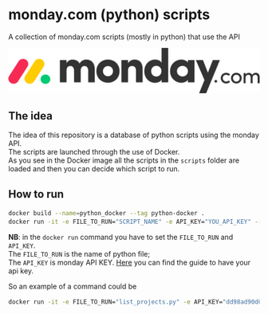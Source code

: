 # monday.com (python) scripts

A collection of monday.com scripts (mostly in python) that use the API

![monday.com logo](img/monday_logo.png)

## The idea

The idea of this repository is a database of python scripts using the monday API.  
The scripts are launched through the use of Docker.  
As you see in the Docker image all the scripts in the `scripts` folder are loaded and then you can decide which script to run.

## How to run

```bash
docker build --name=python_docker --tag python-docker .
docker run -it -e FILE_TO_RUN="SCRIPT_NAME" -e API_KEY="YOU_API_KEY" --rm python-docker
```

**NB**: in the `docker run` command you have to set the `FILE_TO_RUN` and `API_KEY`.  
The `FILE_TO_RUN` is the name of python file;  
The `API_KEY` is monday API KEY. [Here](https://developer.monday.com/api-reference/docs/authentication) you can find the guide to have your api key.

So an example of a command could be

```bash
docker run -it -e FILE_TO_RUN="list_projects.py" -e API_KEY="dd98ad90d09023.dion09320ddjoeq0qdj0jqdjt0vmj0dqn9qdus0pioijnbi1" --rm python-docker
```
